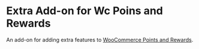# Extra Add-on for Wc Poins and Rewards
An add-on for adding extra features to [WooCommerce Points and Rewards](https://woocommerce.com/products/woocommerce-points-and-rewards/).
